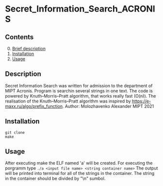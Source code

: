 # Secret_Information_Search_ACRONIS
## Contents
0. [Brief description](#Description)
1. [Installation](#Installation)
2. [Usage](#Usage)
## Description
Secret Information Search was written for admission to the department of MIPT Acronis. Program is searchin several strings in one text. The code is powered by Knuth–Morris–Pratt algorithm, that works really fast (O(n)). The realisation of the Knuth–Morris–Pratt algorithm was inspired by https://e-maxx.ru/algo/prefix_function. Author: Molozhavenko Alexander MIPT 2021
## Installation
    git clone
    make
## Usage
After executing make the ELF named 'a' will be created. For executing the porgramm type
`./a <input file name> <string container name>`
The output will be printed into terminal for all of the strings in the container. The string in the container should be divided by "\n" sumbol.
